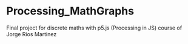 # Processing_MathGraphs
Final project for discrete maths with p5.js (Processing in JS) course of Jorge Rios Martinez
